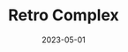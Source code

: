 ---
title: Retro Complex
image: assets/post-images/2023/image2.png
date: 2023-05-01
link: https://pixiv.net
---